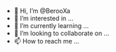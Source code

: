 - 👋 Hi, I’m @BerooXa
- 👀 I’m interested in ...
- 🌱 I’m currently learning ...
- 💞️ I’m looking to collaborate on ...
- 📫 How to reach me ...

<!---
BerooXa/BerooXa is a ✨ special ✨ repository because its `README.md` (this file) appears on your GitHub profile.
You can click the Preview link to take a look at your changes.
--->

